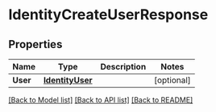 # IdentityCreateUserResponse

## Properties

Name | Type | Description | Notes
------------ | ------------- | ------------- | -------------
**User** | [**IdentityUser**](identityUser.md) |  | [optional] 

[[Back to Model list]](../README.md#documentation-for-models) [[Back to API list]](../README.md#documentation-for-api-endpoints) [[Back to README]](../README.md)


